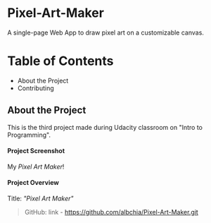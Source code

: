 # Pixel-Art-Maker
A single-page Web App to draw pixel art on a customizable canvas.

# Table of Contents
- About the Project
- Contributing

## About the Project
This is the third project made during Udacity classroom on "Intro to Programming".

#### Project Screenshot
My _Pixel Art Maker_!

#### Project Overview
Title: _"Pixel Art Maker"_

> GitHub: link - https://github.com/albchia/Pixel-Art-Maker.git


